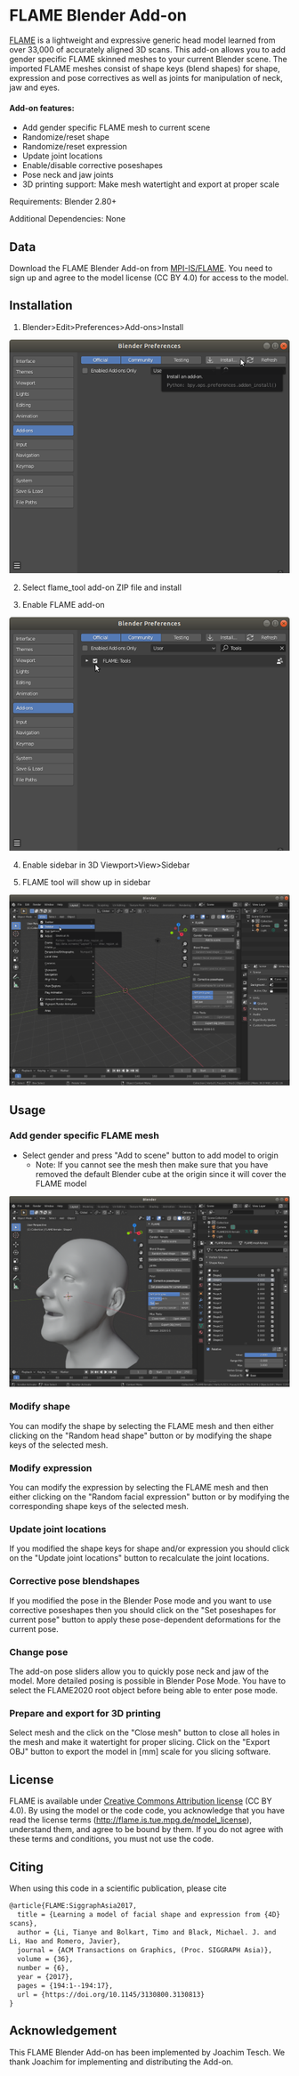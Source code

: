 # FLAME Blender Add-on

[FLAME](http://flame.is.tue.mpg.de/) is a lightweight and expressive generic head model learned from over 33,000 of accurately aligned 3D scans. This add-on allows you to add gender specific FLAME skinned meshes to your current Blender scene. The imported FLAME meshes consist of shape keys (blend shapes) for shape, expression and pose correctives as well as joints for manipulation of neck, jaw and eyes.

#### Add-on features:
+ Add gender specific FLAME mesh to current scene
+ Randomize/reset shape
+ Randomize/reset expression
+ Update joint locations
+ Enable/disable corrective poseshapes
+ Pose neck and jaw joints
+ 3D printing support: Make mesh watertight and export at proper scale

Requirements: Blender 2.80+

Additional Dependencies: None

## Data

Download the FLAME Blender Add-on from [MPI-IS/FLAME](http://flame.is.tue.mpg.de/). You need to sign up and agree to the model license (CC BY 4.0) for access to the model.

## Installation
1. Blender>Edit>Preferences>Add-ons>Install

![](flame_blender_install_1.png)

2. Select flame_tool add-on ZIP file and install

3. Enable FLAME add-on

![](flame_blender_install_2.png)

4. Enable sidebar in 3D Viewport>View>Sidebar

5. FLAME tool will show up in sidebar

![](flame_blender_install_3.png)

## Usage

### Add gender specific FLAME mesh
+ Select gender and press "Add to scene" button to add model to origin
    + Note: If you cannot see the mesh then make sure that you have removed the default Blender cube at the origin since it will cover the FLAME model

![](flame_blender_addon.png)


### Modify shape
You can modify the shape by selecting the FLAME mesh and then either clicking on the "Random head shape" button or by modifying the shape keys of the selected mesh.

### Modify expression
You can modify the expression by selecting the FLAME mesh and then either clicking on the "Random facial expression" button or by modifying the corresponding shape keys of the selected mesh.

### Update joint locations
If you modified the shape keys for shape and/or expression you should click on the "Update joint locations" button to recalculate the joint locations.

### Corrective pose blendshapes
If you modified the pose in the Blender Pose mode and you want to use corrective poseshapes then you should click on the "Set poseshapes for current pose" button to apply these pose-dependent deformations for the current pose.

### Change pose
The add-on pose sliders allow you to quickly pose neck and jaw of the model.
More detailed posing is possible in Blender Pose Mode. You have to select the FLAME2020 root object before being able to enter pose mode.

### Prepare and export for 3D printing
Select mesh and the click on the "Close mesh" button to close all holes in the mesh and make it watertight for proper slicing. Click on the "Export OBJ" button to export the model in [mm] scale for you slicing software.

## License

FLAME is available under [Creative Commons Attribution license](https://creativecommons.org/licenses/by/4.0/) (CC BY 4.0). By using the model or the code code, you acknowledge that you have read the license terms (http://flame.is.tue.mpg.de/model_license), understand them, and agree to be bound by them. If you do not agree with these terms and conditions, you must not use the code.

## Citing

When using this code in a scientific publication, please cite 
```
@article{FLAME:SiggraphAsia2017,
  title = {Learning a model of facial shape and expression from {4D} scans},
  author = {Li, Tianye and Bolkart, Timo and Black, Michael. J. and Li, Hao and Romero, Javier},
  journal = {ACM Transactions on Graphics, (Proc. SIGGRAPH Asia)},
  volume = {36},
  number = {6},
  year = {2017},
  pages = {194:1--194:17},
  url = {https://doi.org/10.1145/3130800.3130813}
}
```

## Acknowledgement

This FLAME Blender Add-on has been implemented by Joachim Tesch. We thank Joachim for implementing and distributing the Add-on.
